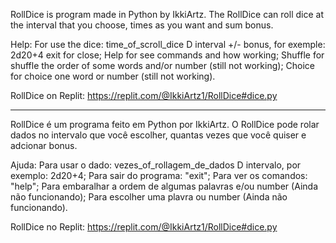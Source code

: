 RollDice is program made in Python by IkkiArtz. The RollDice can roll dice at the interval that you choose, times as you want and sum bonus.

Help: 
For use the dice: time_of_scroll_dice D interval +/- bonus, for exemple: 2d20+4
exit for close;
Help for see commands and how working;
Shuffle for shuffle the order of some words and/or number (still not working);
Choice for choice one word or number (still not working).

RollDice on Replit: https://replit.com/@IkkiArtz1/RollDice#dice.py

---

RollDice é um programa feito em Python por IkkiArtz. O RollDice pode rolar dados no intervalo que você escolher, quantas vezes que você quiser e adcionar bonus.

Ajuda:
Para usar o dado: vezes_of_rollagem_de_dados D intervalo, por exemplo: 2d20+4;
Para sair do programa: "exit";
Para ver os comandos: "help";
Para embaralhar a ordem de algumas palavras e/ou number (Ainda não funcionando);
Para escolher uma plavra ou number (Ainda não funcionando).
  
RollDice no Replit: https://replit.com/@IkkiArtz1/RollDice#dice.py
